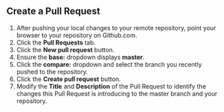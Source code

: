 
## Create a Pull Request

1. After pushing your local changes to your remote repository, point your browser to your repository on Github.com.
1. Click the **Pull Requests** tab.
1. Click the **New pull request** button.
1. Ensure the **base:** dropdown displays **master**.
1. Click the **compare:** dropdown and select the branch you recently pushed to the repository.
1. Click the **Create pull request** button.
1. Modify the **Title** and **Description** of the Pull Request to identify the changes this Pull Request is introducing to the master branch and your repository.
 
